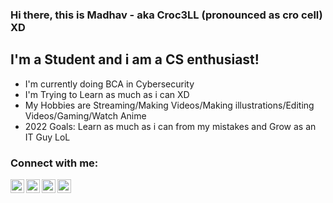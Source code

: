 ### Hi there, this is Madhav - aka Croc3LL (pronounced as cro cell) XD

## I'm a Student and i am a CS enthusiast!
 - I'm currently doing BCA in Cybersecurity
 - I'm Trying to Learn as much as i can XD
 - My Hobbies are Streaming/Making Videos/Making illustrations/Editing    Videos/Gaming/Watch Anime
 - 2022 Goals: Learn as much as i can from my mistakes and Grow as an IT Guy LoL


### Connect with me:

[<img align="left" alt="Croc3LL | YouTube" width="22px" src="https://upload.wikimedia.org/wikipedia/commons/f/fe/YouTube_social_dark_circle_%282017%29.svg" />][YouTube]
[<img align="left" alt="Croc3LL | YouTube" width="22px" src="https://upload.wikimedia.org/wikipedia/commons/4/4f/Twitter-logo.svg" />][Twitter]
[<img align="left" alt="Croc3LL | YouTube" width="22px" src="https://upload.wikimedia.org/wikipedia/commons/8/80/Twitch_Glitch_Logo_Black.svg" />][Twitch]
[<img align="left" alt="Croc3LL | YouTube" width="22px" src="https://upload.wikimedia.org/wikipedia/commons/e/e8/Instagram_circle.svg" />][Instagram]

<br />
<br />

[YouTube]: https://www.youtube.com/c/Croc3LL
[Twitter]: https://twitter.com/MadhavWasTaken
[Twitch]: https://www.twitch.tv/croc3llislive
[Instagram]: https://www.instagram.com/croc3ll/
